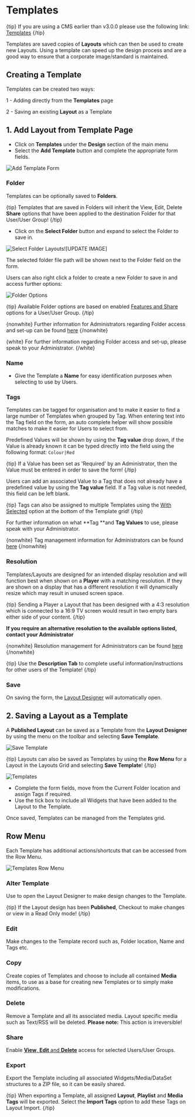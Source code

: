 <!--toc=layouts-->

# Templates

{tip}
If  you are using a CMS earlier than v3.0.0 please use the following link: [Templates](layouts_templates_2.html)
{/tip}

Templates are saved copies of **Layouts** which can then be used to create new Layouts. Using a template can speed up the design process and are a good way to ensure that a corporate image/standard is maintained. 

## Creating a Template

Templates can be created two ways:

1 - Adding directly from the **Templates** page

2 - Saving an existing **Layout** as a Template

## 1. Add Layout from Template Page

- Click on **Templates** under the **Design** section of the main menu
- Select the **Add Template** button and complete the appropriate form fields.


![Add Template Form](img/v3_layouts_add_template_form.png)

### Folder

Templates can be optionally saved to **Folders**.

{tip}
Templates that are saved in Folders will inherit the View, Edit, Delete **Share** options that have been applied to the destination Folder for that User/User Group!
{/tip}

- Click on the **Select Folder** button and expand to select the Folder to save in.


![Select Folder Layouts](img/v3_layouts_folder.png)![UPDATE IMAGE]

The selected folder file path will be shown next to the Folder field on the form. 

Users can also right click a folder to create a new Folder to save in and access further options:

![Folder Options](img/v3_layouts_campaign_folder_options.png)

{tip}
Available Folder options are based on enabled [Features and Share](users_features_and_sharing.html) options for a User/User Group.
{/tip}

{nonwhite}
Further information for Administrators regarding Folder access and set-up can be found [here](https://xibo.org.uk/docs/setup/folders-administration)
{/nonwhite}

{white}
For further information regarding Folder access and set-up, please speak to your Administrator.
{/white}

### Name

- Give the Template a **Name** for easy identification purposes when selecting to use by Users.


### Tags

Templates can be tagged for organisation and to make it easier to find a large number of Templates when grouped by Tag.  When entering text into the Tag field on the form, an auto complete helper will show possible matches to make it easier for Users to select from.

Predefined  Values will be shown by using the **Tag value** drop down, if the Value is already known it can be typed directly into the field using the following format: `Colour|Red`

{tip}
If a Value has been set as 'Required' by an Administrator, then the Value must be entered in order to save the form!
{/tip}

Users can add an associated Value to a Tag that does not already have a predefined value by using the **Tag value** field. If a Tag value is not needed, this field can be left blank.

{tip}
Tags can also be assigned to multiple Templates using the [With Selected](https://xibo.org.uk/manual/en/tour_grids.html#multi-select) option at the bottom of the Template grid!
{/tip}

For further information on what **Tag **and **Tag Values** to use, please speak with your Administrator.

{nonwhite}
Tag management information for Administrators can be found [here](https://xibo.org.uk/docs/setup/tags-adding-editing-assigning)
{/nonwhite}

### Resolution

Templates/Layouts are designed for an intended display resolution and will function best when shown on a **Player** with a matching resolution. If they are shown on a display that has a different resolution it will dynamically resize which may result in unused screen space.  

{tip}
Sending a Player a Layout that has been designed with a 4:3 resolution which is connected to a 16:9 TV screen would result in two empty bars either side of your content. 
{/tip}

**If you require an alternative resolution to the available options listed, contact your Administrator**

{nonwhite}
Resolution management for Administrators can be found [here](https://xibo.org.uk/docs/setup/resolutions-administration)
{/nonwhite}

{tip}
Use the **Description Tab** to complete useful information/instructions for other users of the Template!
{/tip}

### Save

On saving the form, the [Layout Designer](layouts_designer.html) will automatically open.

## 2. Saving a Layout as a Template

A **Published Layout** can be saved as a Template from the **Layout Designer** by using the menu on the toolbar and selecting **Save Template**.

![Save Template](img/v3_layouts_save_template.png)

{tip}
Layouts can also be saved as Templates by using the **Row Menu** for a Layout in the Layouts Grid and selecting **Save Template**!
{/tip}

![Templates](img/v3_layouts_templates_save.png)

- Complete the form fields, move from the Current Folder location and assign Tags if required.
- Use the tick box to include all Widgets  that have been added to the Layout to the Template.

Once saved, Templates can be managed from the Templates grid.

## Row Menu

Each Template has additional actions/shortcuts that can be accessed from the Row Menu.

![Templates Row Menu](img/v3_layouts_templates_row_menu.png)

### Alter Template

Use to open the Layout Designer to make design changes to the Template.

{tip}
If the Layout design has been **Published**, Checkout to make changes or view in a Read Only mode!
{/tip}

### Edit

Make changes to the Template record such as, Folder location, Name and Tags etc. 

### Copy

Create copies of Templates and choose to include all contained **Media** items, to use as a base for creating new Templates or to simply make modifications. 

### Delete

Remove a Template and all its associated media. Layout specific media such as Text/RSS will be deleted. **Please note:** This action is irreversible!

### Share

Enable [**View**, **Edit** and **Delete**](users_features_and_sharing.html) access for selected Users/User Groups.

### Export

Export the Template including all associated Widgets/Media/DataSet structures to a ZIP file, so it can be easily shared. 

{tip}
When exporting a Template, all assigned **Layout**, **Playlist** and **Media Tags** will be exported. Select the **Import Tags** option to add these Tags on Layout Import.
{/tip}









